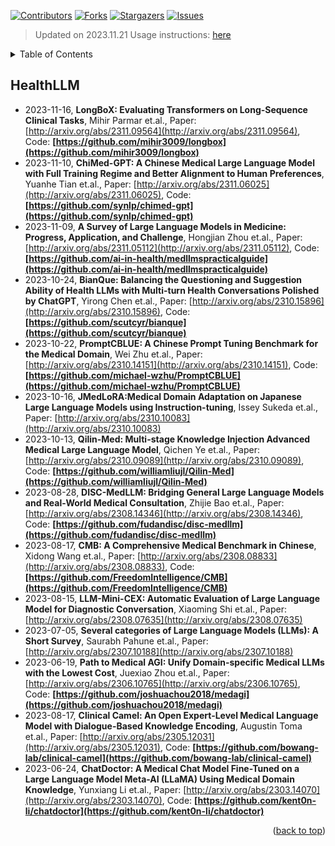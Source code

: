 [![Contributors][contributors-shield]][contributors-url]
[![Forks][forks-shield]][forks-url]
[![Stargazers][stars-shield]][stars-url]
[![Issues][issues-shield]][issues-url]

> Updated on 2023.11.21
> Usage instructions: [here](./docs/README.md#usage)

<details>
  <summary>Table of Contents</summary>
  <ol>
    <li><a href=#healthllm>HealthLLM</a></li>
  </ol>
</details>

## HealthLLM

- 2023-11-16, **LongBoX: Evaluating Transformers on Long-Sequence Clinical Tasks**, Mihir Parmar et.al., Paper: [http://arxiv.org/abs/2311.09564](http://arxiv.org/abs/2311.09564), Code: **[https://github.com/mihir3009/longbox](https://github.com/mihir3009/longbox)**
- 2023-11-10, **ChiMed-GPT: A Chinese Medical Large Language Model with Full Training Regime and Better Alignment to Human Preferences**, Yuanhe Tian et.al., Paper: [http://arxiv.org/abs/2311.06025](http://arxiv.org/abs/2311.06025), Code: **[https://github.com/synlp/chimed-gpt](https://github.com/synlp/chimed-gpt)**
- 2023-11-09, **A Survey of Large Language Models in Medicine: Progress, Application, and Challenge**, Hongjian Zhou et.al., Paper: [http://arxiv.org/abs/2311.05112](http://arxiv.org/abs/2311.05112), Code: **[https://github.com/ai-in-health/medllmspracticalguide](https://github.com/ai-in-health/medllmspracticalguide)**
- 2023-10-24, **BianQue: Balancing the Questioning and Suggestion Ability of Health LLMs with Multi-turn Health Conversations Polished by ChatGPT**, Yirong Chen et.al., Paper: [http://arxiv.org/abs/2310.15896](http://arxiv.org/abs/2310.15896), Code: **[https://github.com/scutcyr/bianque](https://github.com/scutcyr/bianque)**
- 2023-10-22, **PromptCBLUE: A Chinese Prompt Tuning Benchmark for the Medical Domain**, Wei Zhu et.al., Paper: [http://arxiv.org/abs/2310.14151](http://arxiv.org/abs/2310.14151), Code: **[https://github.com/michael-wzhu/PromptCBLUE](https://github.com/michael-wzhu/PromptCBLUE)**
- 2023-10-16, **JMedLoRA:Medical Domain Adaptation on Japanese Large Language Models using Instruction-tuning**, Issey Sukeda et.al., Paper: [http://arxiv.org/abs/2310.10083](http://arxiv.org/abs/2310.10083)
- 2023-10-13, **Qilin-Med: Multi-stage Knowledge Injection Advanced Medical Large Language Model**, Qichen Ye et.al., Paper: [http://arxiv.org/abs/2310.09089](http://arxiv.org/abs/2310.09089), Code: **[https://github.com/williamliujl/Qilin-Med](https://github.com/williamliujl/Qilin-Med)**
- 2023-08-28, **DISC-MedLLM: Bridging General Large Language Models and Real-World Medical Consultation**, Zhijie Bao et.al., Paper: [http://arxiv.org/abs/2308.14346](http://arxiv.org/abs/2308.14346), Code: **[https://github.com/fudandisc/disc-medllm](https://github.com/fudandisc/disc-medllm)**
- 2023-08-17, **CMB: A Comprehensive Medical Benchmark in Chinese**, Xidong Wang et.al., Paper: [http://arxiv.org/abs/2308.08833](http://arxiv.org/abs/2308.08833), Code: **[https://github.com/FreedomIntelligence/CMB](https://github.com/FreedomIntelligence/CMB)**
- 2023-08-15, **LLM-Mini-CEX: Automatic Evaluation of Large Language Model for Diagnostic Conversation**, Xiaoming Shi et.al., Paper: [http://arxiv.org/abs/2308.07635](http://arxiv.org/abs/2308.07635)
- 2023-07-05, **Several categories of Large Language Models (LLMs): A Short Survey**, Saurabh Pahune et.al., Paper: [http://arxiv.org/abs/2307.10188](http://arxiv.org/abs/2307.10188)
- 2023-06-19, **Path to Medical AGI: Unify Domain-specific Medical LLMs with the Lowest Cost**, Juexiao Zhou et.al., Paper: [http://arxiv.org/abs/2306.10765](http://arxiv.org/abs/2306.10765), Code: **[https://github.com/joshuachou2018/medagi](https://github.com/joshuachou2018/medagi)**
- 2023-08-17, **Clinical Camel: An Open Expert-Level Medical Language Model with Dialogue-Based Knowledge Encoding**, Augustin Toma et.al., Paper: [http://arxiv.org/abs/2305.12031](http://arxiv.org/abs/2305.12031), Code: **[https://github.com/bowang-lab/clinical-camel](https://github.com/bowang-lab/clinical-camel)**
- 2023-06-24, **ChatDoctor: A Medical Chat Model Fine-Tuned on a Large Language Model Meta-AI (LLaMA) Using Medical Domain Knowledge**, Yunxiang Li et.al., Paper: [http://arxiv.org/abs/2303.14070](http://arxiv.org/abs/2303.14070), Code: **[https://github.com/kent0n-li/chatdoctor](https://github.com/kent0n-li/chatdoctor)**

<p align=right>(<a href=#updated-on-20231121>back to top</a>)</p>

[contributors-shield]: https://img.shields.io/github/contributors/xansar/health-arxiv-daily.svg?style=for-the-badge
[contributors-url]: https://github.com/xansar/health-arxiv-daily/graphs/contributors
[forks-shield]: https://img.shields.io/github/forks/xansar/health-arxiv-daily.svg?style=for-the-badge
[forks-url]: https://github.com/xansar/health-arxiv-daily/network/members
[stars-shield]: https://img.shields.io/github/stars/xansar/health-arxiv-daily.svg?style=for-the-badge
[stars-url]: https://github.com/xansar/health-arxiv-daily/stargazers
[issues-shield]: https://img.shields.io/github/issues/xansar/health-arxiv-daily.svg?style=for-the-badge
[issues-url]: https://github.com/xansar/health-arxiv-daily/issues

